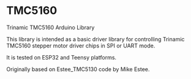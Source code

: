 # TMC5160
Trinamic TMC5160 Arduino Library

This library is intended as a basic driver library for controlling Trinamic TMC5160 stepper motor driver chips in SPI or UART mode.

It is tested on ESP32 and Teensy platforms.

Originally based on Estee_TMC5130 code by Mike Estee.